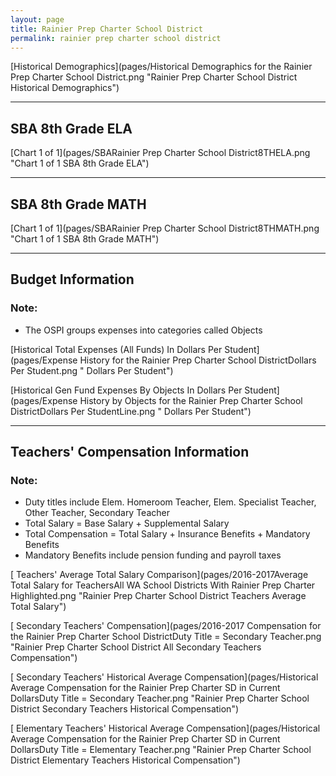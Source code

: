 ```yaml
---
layout: page
title: Rainier Prep Charter School District
permalink: rainier prep charter school district
---
```



[Historical Demographics](pages/Historical Demographics for the Rainier Prep Charter School District.png "Rainier Prep Charter School District Historical Demographics")

___

## SBA 8th Grade ELA

[Chart 1 of 1](pages/SBARainier Prep Charter School District8THELA.png "Chart 1 of 1 SBA 8th Grade ELA")


___

## SBA 8th Grade MATH

[Chart 1 of 1](pages/SBARainier Prep Charter School District8THMATH.png "Chart 1 of 1 SBA 8th Grade MATH")


___

## Budget Information
### Note:
- The OSPI groups expenses into categories called Objects

[Historical Total Expenses (All Funds) In Dollars Per Student](pages/Expense History for the Rainier Prep Charter School DistrictDollars Per Student.png " Dollars Per Student")

[Historical Gen Fund Expenses By Objects In Dollars Per Student](pages/Expense History by Objects for the Rainier Prep Charter School DistrictDollars Per StudentLine.png " Dollars Per Student")


___

## Teachers' Compensation Information
### Note:
- Duty titles include Elem. Homeroom Teacher, Elem. Specialist Teacher, Other Teacher, Secondary Teacher
- Total Salary = Base Salary + Supplemental Salary
- Total Compensation = Total Salary + Insurance Benefits + Mandatory Benefits
- Mandatory Benefits include pension funding and payroll taxes

[ Teachers' Average Total Salary Comparison](pages/2016-2017Average Total Salary for TeachersAll WA School Districts With Rainier Prep Charter Highlighted.png "Rainier Prep Charter School District Teachers Average Total Salary")

[ Secondary Teachers' Compensation](pages/2016-2017 Compensation for the Rainier Prep Charter School DistrictDuty Title = Secondary Teacher.png "Rainier Prep Charter School District All Secondary Teachers Compensation")

[ Secondary Teachers' Historical Average Compensation](pages/Historical Average Compensation for the Rainier Prep Charter SD in Current DollarsDuty Title = Secondary Teacher.png "Rainier Prep Charter School District Secondary Teachers Historical Compensation")

[ Elementary Teachers' Historical Average Compensation](pages/Historical Average Compensation for the Rainier Prep Charter SD in Current DollarsDuty Title = Elementary Teacher.png "Rainier Prep Charter School District Elementary Teachers Historical Compensation")

